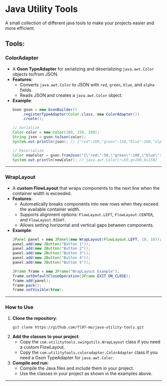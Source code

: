 # Java Utility Tools
A small collection of different java tools to make your projects easier and more efficient.

## Tools:

### ColorAdapter
- A **Gson TypeAdapter** for serializing and deserializing `java.awt.Color` objects to/from JSON.
- **Features**:
  - Converts `java.awt.Color` to JSON with `red`, `green`, `blue`, and `alpha` fields.
  - Reads JSON and creates a `java.awt.Color` object.
- **Example**:
  ```java
  Gson gson = new GsonBuilder()
      .registerTypeAdapter(Color.class, new ColorAdapter())
      .create();

  // Serialize
  Color color = new Color(100, 150, 200);
  String json = gson.toJson(color);
  System.out.println(json); // {"red":100,"green":150,"blue":200,"alpha":255}

  // Deserialize
  Color newColor = gson.fromJson("{\"red\":50,\"green\":100,\"blue\":150}", Color.class);
  System.out.println(newColor); // java.awt.Color[r=50,g=100,b=150]
---
### WrapLayout
- A **custom FlowLayout** that wraps components to the next line when the container width is exceeded.
- **Features**:
  - Automatically breaks components into new rows when they exceed the available container width.
  - Supports alignment options: `FlowLayout.LEFT`, `FlowLayout.CENTER`, and `FlowLayout.RIGHT`.
  - Allows setting horizontal and vertical gaps between components.
- **Example**:
  ```java
  JPanel panel = new JPanel(new WrapLayout(FlowLayout.LEFT, 10, 10));
  panel.add(new JButton("Button 1"));
  panel.add(new JButton("Button 2"));
  panel.add(new JButton("Button 3"));
  panel.add(new JButton("Button 4"));
  panel.add(new JButton("Button 5"));

  JFrame frame = new JFrame("WrapLayout Example");
  frame.setDefaultCloseOperation(JFrame.EXIT_ON_CLOSE);
  frame.add(panel);
  frame.pack();
  frame.setVisible(true);
  ```
---
### How to Use
1. **Clone the repository**:
   ```bash
   git clone https://github.com/fl97-mo/java-utility-tools.git
   ```
2. **Add the classes to your project**:
   - Copy the `com.utilitytools.swingutils.WrapLayout` class if you need a custom FlowLayout.
   - Copy the `com.utilitytools.coloradapter.ColorAdapter` class if you need a Gson TypeAdapter for `java.awt.Color`.
3. **Compile and run**:
   - Compile the Java files and include them in your project.
   - Use the classes in your project as shown in the examples above.
---
